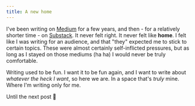 ```yaml
---
title: A new home
---
```


I've been writing on [Medium](https://medium.com/@siddharth.shankar) for a few years, and then - for a relatively shorter time - on [Substack](https://substack.com/@sidshankar). It never felt right. It never felt like **home**. I felt like I was writing for an audience, and that "they" expected me to stick to certain topics. These were almost certainly self-inflicted pressures, but as long as I stayed on those mediums (ha ha) I would never be truly comfortable. 

Writing used to be fun. I want it to be fun again, and I want to write about _whatever the heck I want_, so here we are. In a space that's _truly_ mine. Where I'm writing only for me. 

Until the next post 👋
